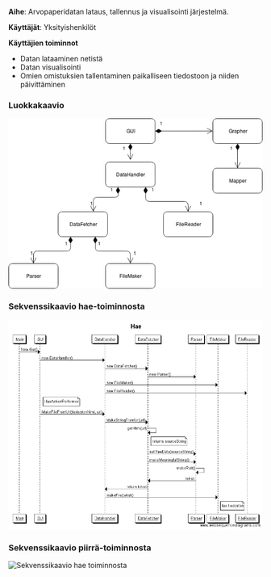 **Aihe**: Arvopaperidatan lataus, tallennus ja visualisointi järjestelmä.

**Käyttäjät**: Yksityishenkilöt

**Käyttäjien toiminnot**
- Datan lataaminen netistä
- Datan visualisointi
- Omien omistuksien tallentaminen paikalliseen tiedostoon ja niiden päivittäminen

### Luokkakaavio
![Luokkakaavio](/dokumentaatio/Luokkakaavio.png)

### Sekvenssikaavio hae-toiminnosta
![Sekvenssikaavio hae toiminnosta](/dokumentaatio/HaeToiminnonSekvenssikaavio.png)

### Sekvenssikaavio piirrä-toiminnosta
![Sekvenssikaavio hae toiminnosta](/dokumentaatio/PiirräToiminnonSekvenssikaavio.png)
